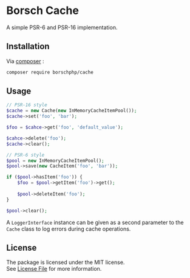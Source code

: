 # Borsch Cache

A simple PSR-6 and PSR-16 implementation.

## Installation

Via [composer](https://getcomposer.org/) :

```bash
composer require borschphp/cache
```

## Usage

```php
// PSR-16 style
$cache = new Cache(new InMemoryCacheItemPool());
$cache->set('foo', 'bar');

$foo = $cahce->get('foo', 'default_value');

$cahce->delete('foo');
$cache->clear();

// PSR-6 style
$pool = new InMemoryCacheItemPool();
$pool->save(new CacheItem('foo', 'bar'));

if ($pool->hasItem('foo')) {
    $foo = $pool->getItem('foo')->get();
    
    $pool->deleteItem('foo');
}

$pool->clear();
```

A `LoggerInterface` instance can be given as a second parameter to the `Cache` class to log errors during cache operations.

## License

The package is licensed under the MIT license.  
See [License File](https://github.com/borschphp/borsch-cache/blob/master/LICENSE.md) for more information.